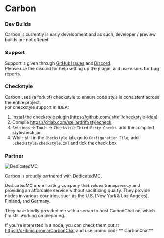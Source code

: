 # Carbon

### Dev Builds

Carbon is currently in early development and as such, developer / preview builds are not offered.

### Support

Support is given through [GitHub Issues](https://github.com/Hexaoxide/Carbon/issues)
and [Discord](https://discord.gg/S8s75Yf).  
Please use the discord for help setting up the plugin, and use issues for bug reports.

### Checkstyle

Carbon uses (a fork of) checkstyle to ensure code style is consistent across the entire project.  
For checkstyle support in IDEA:

1) Install the checkstyle plugin (https://github.com/jshiell/checkstyle-idea)
2) Compile https://gitlab.com/stellardrift/stylecheck
3) `Settings` -> `Tools` -> `Checkstyle` `Third-Party Checks`, add the compiled stylecheck jar
4) While still in the `Checkstyle` tab, go to `Configuration File`, add `.checkstyle/checkstyle.xml` and tick the check
   box.

### Partner

![DedicatedMC](https://i.imgur.com/cbWjWFx.png)

Carbon is proudly partnered with DedicatedMC.

DedicatedMC are a hosting company that values transparency and providing an affordable service without sacrificing
quality. They provide nodes in various countries, such as the U.S. (New York & Los Angeles), Finland, and Germany.

They have kindly provided me with a server to host CarbonChat on, which I'm still working on preparing.

If you're interested in a node, you can check them out at https://dedimc.promo/CarbonChat and use promo code **
CarbonChat**
